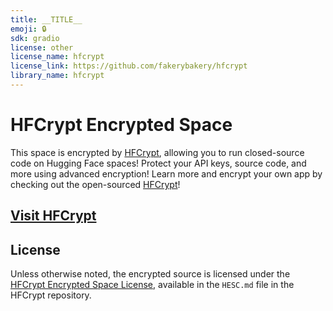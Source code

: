 ```yaml
---
title: __TITLE__
emoji: 🔒
sdk: gradio
license: other
license_name: hfcrypt
license_link: https://github.com/fakerybakery/hfcrypt
library_name: hfcrypt
---
```


# HFCrypt Encrypted Space

This space is encrypted by [HFCrypt](https://github.com/fakerybakery/hfcrypt), allowing you to run closed-source code on Hugging Face spaces! Protect your API keys, source code, and more using advanced encryption! Learn more and encrypt your own app by checking out the open-sourced [HFCrypt](https://github.com/fakerybakery/hfcrypt)!

## [Visit HFCrypt](https://github.com/fakerybakery/hfcrypt)

## License

Unless otherwise noted, the encrypted source is licensed under the [HFCrypt Encrypted Space License](https://github.com/fakerybakery/hfcrypt), available in the `HESC.md` file in the HFCrypt repository.